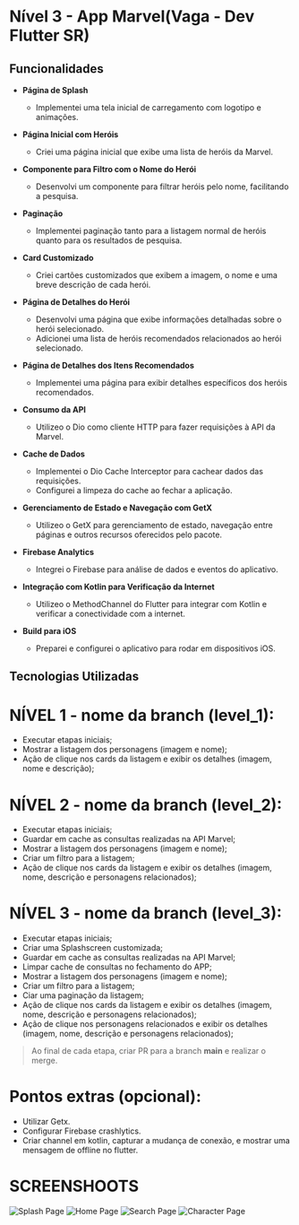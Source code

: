 # Nível 3 - App Marvel(Vaga - Dev Flutter SR)


## Funcionalidades

- **Página de Splash**
  - Implementei uma tela inicial de carregamento com logotipo e animações.
  
- **Página Inicial com Heróis**
  - Criei uma página inicial que exibe uma lista de heróis da Marvel.
  
- **Componente para Filtro com o Nome do Herói**
  - Desenvolvi um componente para filtrar heróis pelo nome, facilitando a pesquisa.
  
- **Paginação**
  - Implementei paginação tanto para a listagem normal de heróis quanto para os resultados de pesquisa.
  
- **Card Customizado**
  - Criei cartões customizados que exibem a imagem, o nome e uma breve descrição de cada herói.
  
- **Página de Detalhes do Herói**
  - Desenvolvi uma página que exibe informações detalhadas sobre o herói selecionado.
  - Adicionei uma lista de heróis recomendados relacionados ao herói selecionado.
  
- **Página de Detalhes dos Itens Recomendados**
  - Implementei uma página para exibir detalhes específicos dos heróis recomendados.
  
- **Consumo da API**
  - Utilizeo o Dio como cliente HTTP para fazer requisições à API da Marvel.
  
- **Cache de Dados**
  - Implementei o Dio Cache Interceptor para cachear dados das requisições.
  - Configurei a limpeza do cache ao fechar a aplicação.
  
- **Gerenciamento de Estado e Navegação com GetX**
  - Utilizeo o GetX para gerenciamento de estado, navegação entre páginas e outros recursos oferecidos pelo pacote.
  
- **Firebase Analytics**
  - Integrei o Firebase para análise de dados e eventos do aplicativo.
  
- **Integração com Kotlin para Verificação da Internet**
  - Utilizeo o MethodChannel do Flutter para integrar com Kotlin e verificar a conectividade com a internet.
  
- **Build para iOS**
  - Preparei e configurei o aplicativo para rodar em dispositivos iOS.

## Tecnologias Utilizadas

# NÍVEL 1 - nome da branch (level_1):
- Executar etapas iniciais;
- Mostrar a listagem dos personagens (imagem e nome);
- Ação de clique nos cards da listagem e exibir os detalhes (imagem, nome e descrição);


# NÍVEL 2 - nome da branch (level_2):
- Executar etapas iniciais;
- Guardar em cache as consultas realizadas na API Marvel;
- Mostrar a listagem dos personagens (imagem e nome);
- Criar um filtro para a listagem;
- Ação de clique nos cards da listagem e exibir os detalhes (imagem, nome, descrição e personagens relacionados);


# NÍVEL 3 - nome da branch (level_3):
- Executar etapas iniciais;
- Criar uma Splashscreen customizada;
- Guardar em cache as consultas realizadas na API Marvel;
- Limpar cache de consultas no fechamento do APP;
- Mostrar a listagem dos personagens (imagem e nome);
- Criar um filtro para a listagem;
- Ciar uma paginação da listagem;
- Ação de clique nos cards da listagem e exibir os detalhes (imagem, nome, descrição e personagens relacionados);
- Ação de clique nos personagens relacionados e exibir os detalhes (imagem, nome, descrição e personagens relacionados);

> Ao final de cada etapa, criar PR para a branch **main** e realizar o merge.

# Pontos extras (opcional):
- Utilizar Getx.
- Configurar Firebase crashlytics.
- Criar channel em kotlin, capturar a mudança de conexão, e mostrar uma mensagem de offline no flutter.

# SCREENSHOOTS
![Splash Page](screenshoots/img1.jpg)
![Home Page](screenshoots/img2.jpg)
![Search Page](screenshoots/img3.jpg)
![Character Page](screenshoots/img4.jpg)

